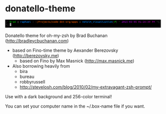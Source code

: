 donatello-theme
===============

![donatello-theme](donatello-theme.png)

Donatello theme for oh-my-zsh by Brad Buchanan (http://bradleycbuchanan.com)
- based on Fino-time theme by Aexander Berezovsky (http://berezovsky.me)
  - based on Fino by Max Masnick (http://max.masnick.me)
- Also borrowing heavily from
  - bira
  - bureau
  - robbyrussell
  - http://stevelosh.com/blog/2010/02/my-extravagant-zsh-prompt/

Use with a dark background and 256-color terminal!

You can set your computer name in the ~/.box-name file if you want.
